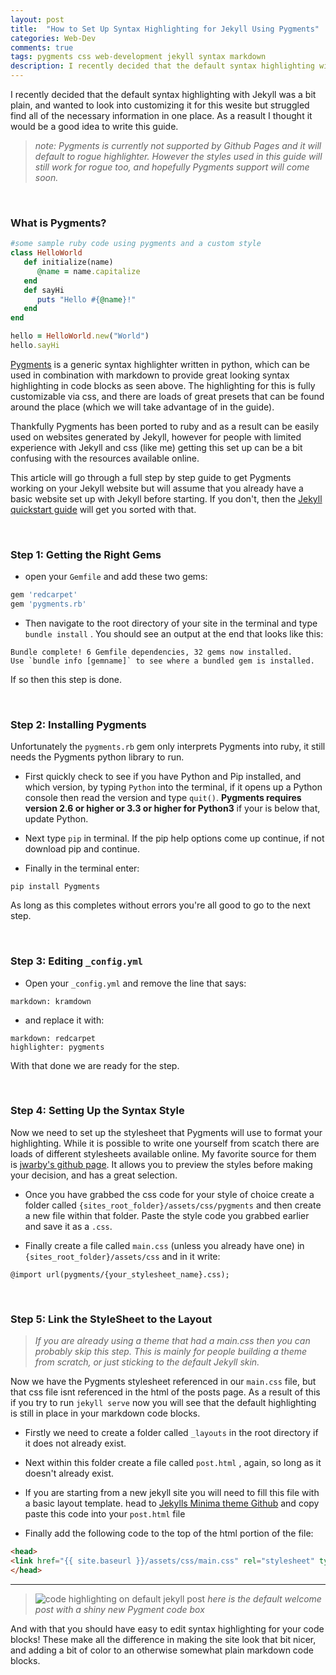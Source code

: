 ```yaml
---
layout: post
title:  "How to Set Up Syntax Highlighting for Jekyll Using Pygments"
categories: Web-Dev
comments: true
tags: pygments css web-development jekyll syntax markdown
description: I recently decided that the default syntax highlighting with Jekyll was a bit plain, and wanted to look into customizing it for this wesite but struggled find all of the necessary information...
---
```


I recently decided that the default syntax highlighting with Jekyll was a bit plain, and wanted to look into customizing it for this wesite but struggled find all of the necessary information in one place. As a reasult I thought it would be a good idea to write this guide.

> *note: Pygments is currently not supported by Github Pages and it will default to rogue highlighter. However the styles used in this guide will still work for rogue too, and hopefully Pygments support will come soon.*

&nbsp;

### What is Pygments?

```ruby
#some sample ruby code using pygments and a custom style
class HelloWorld
   def initialize(name)
      @name = name.capitalize
   end
   def sayHi
      puts "Hello #{@name}!"
   end
end

hello = HelloWorld.new("World")
hello.sayHi
```

[Pygments](http://pygments.org/) is a generic syntax highlighter written in python, which can be used in combination with markdown to provide great looking syntax highlighting in code blocks as seen above. The highlighting for this is fully customizable via css, and there are loads of great presets that can be found around the place (which we will take advantage of in the guide).

Thankfully Pygments has been ported to ruby and as a result can be easily used on websites generated by Jekyll, however for people with limited experience with Jekyll and css (like me) getting this set up can be a bit confusing with the resources available online.

This article will go through a full step by step guide to get Pygments working on your Jekyll website but will assume that you already have a basic website set up with Jekyll before starting. If you don't, then the [Jekyll quickstart guide](https://jekyllrb.com/docs/) will get you sorted with that.

&nbsp;

### Step 1: Getting the Right Gems


- open your `Gemfile` and add these two gems:

```ruby
gem 'redcarpet'
gem 'pygments.rb'
``` 

- Then navigate to the root directory of your site in the terminal and type `bundle install` . You should see an output at the end that looks like this:

```
Bundle complete! 6 Gemfile dependencies, 32 gems now installed.
Use `bundle info [gemname]` to see where a bundled gem is installed.
```

If so then this step is done.

&nbsp;

### Step 2: Installing Pygments

Unfortunately the `pygments.rb` gem only interprets Pygments into ruby, it still needs the Pygments python library to run.

- First quickly check to see if you have Python and Pip installed, and which version, by typing `Python` into the terminal, if it opens up a Python console then read the version and type `quit()`. 
**Pygments requires version 2.6 or higher or 3.3 or higher for Python3** if your is below that, update Python. 

- Next type `pip` in terminal. If the pip help options come up continue, if not download pip and continue.

- Finally in the terminal enter:

```
pip install Pygments
```

As long as this completes without errors you're all good to go to the next step.

&nbsp;

### Step 3: Editing `_config.yml`

- Open your `_config.yml` and remove the line that says:

```
markdown: kramdown
```

- and replace it with:

```
markdown: redcarpet 
highlighter: pygments 
```

With that done we are ready for the step.

&nbsp;

### Step 4: Setting Up the Syntax Style

Now we need to set up the stylesheet that Pygments will use to format your highlighting. While it is possible to write one yourself from scatch there are loads of different stylesheets available online. My favorite source for them is [jwarby's github page](http://jwarby.github.io/jekyll-pygments-themes/languages/javascript.html). It allows you to preview the styles before making your decision, and has a great selection.

- Once you have grabbed the css code for your style of choice create a folder called `{sites_root_folder}/assets/css/pygments` and then create a new file within that folder. Paste the style code you grabbed earlier and save it as a `.css`.

- Finally create a file called `main.css` (unless you already have one) in `{sites_root_folder}/assets/css` and in it write:

```
@import url(pygments/{your_stylesheet_name}.css);
```
&nbsp;

### Step 5: Link the StyleSheet to the Layout

> *If you are already using a theme that had a main.css then you can probably skip this step. This is mainly for people building a theme from scratch, or just sticking to the default Jekyll skin.*

Now we have the Pygments stylesheet referenced in our `main.css` file, but that css file isnt referenced in the html of the posts page. As a result of this if you try to run `jekyll serve` now you will see that the default highlighting is still in place in your markdown code blocks.

- Firstly we need to create a folder called `_layouts` in the root directory if it does not already exist.

- Next within this folder create a file called `post.html` , again, so long as it doesn't already exist.

- If you are starting from a new jekyll site you will need to fill this file with a basic layout template. head to [Jekylls Minima theme Github](https://github.com/jekyll/minima/blob/master/_layouts/post.html) and copy paste this code into your `post.html` file

- Finally add the following code to the top of the html portion of the file:

```html
<head>
<link href="{{ site.baseurl }}/assets/css/main.css" rel="stylesheet" type="text/css">
</head>
```
------
> ![code highlighting on default jekyll post]({{site.url}}/assets/images/jekyll_code_highlight_example.png)
> *here is the default welcome post with a shiny new Pygment code box*

And with that you should have easy to edit syntax highlighting for your code blocks! These make all the difference in making the site look that bit nicer, and adding a bit of color to an otherwise somewhat plain markdown code blocks.